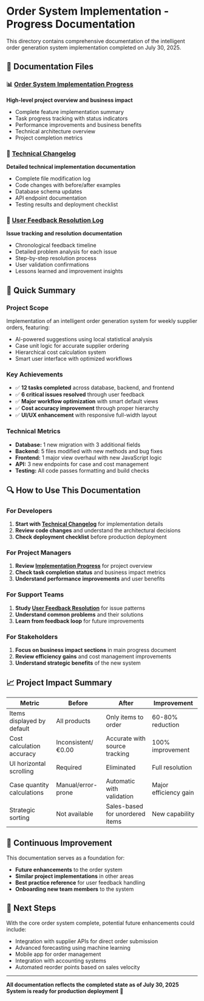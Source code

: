 # Order System Implementation - Progress Documentation

This directory contains comprehensive documentation of the intelligent order generation system implementation completed on July 30, 2025.

## 📁 Documentation Files

### 📊 [Order System Implementation Progress](./order-system-implementation.md)
**High-level project overview and business impact**
- Complete feature implementation summary
- Task progress tracking with status indicators
- Performance improvements and business benefits
- Technical architecture overview
- Project completion metrics

### 🔧 [Technical Changelog](./technical-changelog.md)  
**Detailed technical implementation documentation**
- Complete file modification log
- Code changes with before/after examples
- Database schema updates
- API endpoint documentation
- Testing results and deployment checklist

### 💬 [User Feedback Resolution Log](./user-feedback-resolution.md)
**Issue tracking and resolution documentation**
- Chronological feedback timeline
- Detailed problem analysis for each issue
- Step-by-step resolution process
- User validation confirmations
- Lessons learned and improvement insights

## 🎯 Quick Summary

### Project Scope
Implementation of an intelligent order generation system for weekly supplier orders, featuring:
- AI-powered suggestions using local statistical analysis
- Case unit logic for accurate supplier ordering
- Hierarchical cost calculation system
- Smart user interface with optimized workflows

### Key Achievements
- ✅ **12 tasks completed** across database, backend, and frontend
- ✅ **6 critical issues resolved** through user feedback
- ✅ **Major workflow optimization** with smart default views
- ✅ **Cost accuracy improvement** through proper hierarchy
- ✅ **UI/UX enhancement** with responsive full-width layout

### Technical Metrics
- **Database:** 1 new migration with 3 additional fields
- **Backend:** 5 files modified with new methods and bug fixes
- **Frontend:** 1 major view overhaul with new JavaScript logic
- **API:** 3 new endpoints for case and cost management
- **Testing:** All code passes formatting and build checks

## 🔍 How to Use This Documentation

### For Developers
1. **Start with [Technical Changelog](./technical-changelog.md)** for implementation details
2. **Review code changes** and understand the architectural decisions
3. **Check deployment checklist** before production deployment

### For Project Managers  
1. **Review [Implementation Progress](./order-system-implementation.md)** for project overview
2. **Check task completion status** and business impact metrics
3. **Understand performance improvements** and user benefits

### For Support Teams
1. **Study [User Feedback Resolution](./user-feedback-resolution.md)** for issue patterns
2. **Understand common problems** and their solutions
3. **Learn from feedback loop** for future improvements

### For Stakeholders
1. **Focus on business impact sections** in main progress document
2. **Review efficiency gains** and cost management improvements
3. **Understand strategic benefits** of the new system

## 📈 Project Impact Summary

| Metric | Before | After | Improvement |
|--------|--------|--------|-------------|
| Items displayed by default | All products | Only items to order | 60-80% reduction |
| Cost calculation accuracy | Inconsistent/€0.00 | Accurate with source tracking | 100% improvement |
| UI horizontal scrolling | Required | Eliminated | Full resolution |
| Case quantity calculations | Manual/error-prone | Automatic with validation | Major efficiency gain |
| Strategic sorting | Not available | Sales-based for unordered items | New capability |

## 🔄 Continuous Improvement

This documentation serves as a foundation for:
- **Future enhancements** to the order system
- **Similar project implementations** in other areas
- **Best practice reference** for user feedback handling
- **Onboarding new team members** to the system

## 🚀 Next Steps

With the core order system complete, potential future enhancements could include:
- Integration with supplier APIs for direct order submission
- Advanced forecasting using machine learning
- Mobile app for order management
- Integration with accounting systems
- Automated reorder points based on sales velocity

---

**All documentation reflects the completed state as of July 30, 2025**  
**System is ready for production deployment** 🎉